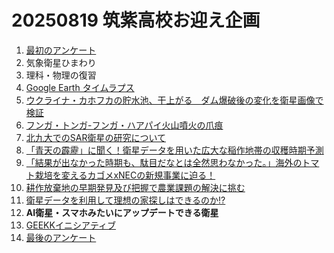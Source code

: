 # 20250819 筑紫高校お迎え企画

1. [最初のアンケート](https://forms.office.com/Pages/ResponsePage.aspx?id=dqpZ2qrg50-_EXI97pjWdhNoVLKGiUpEttIPzDun-NtUOEM0SEpEOFA1S05NVzVLTE9TNzVBM1dFUC4u)
2. 気象衛星ひまわり
3. 理科・物理の復習
4. [Google Earth タイムラプス](https://earth.google.com/web/@39.02775263,141.6254991,94a,49777.36235077d,35y,7h,0.00001347t,0r/data=CjISMBIgNTQ0MGExNzMxYzI1MTFlYTk0NDM4YmI2ODk0NDUyOTciDG1haW5Ob1JhbmRvbQ?hl=ja)
5. [ウクライナ・カホフカの貯水池、干上がる　ダム爆破後の変化を衛星画像で検証](https://www.bbc.com/japanese/features-and-analysis-66029815)
6. [フンガ・トンガ-フンガ・ハアパイ火山噴火の爪痕](https://sorabatake.jp/25315/)
7. [北九大でのSAR衛星の研究について](https://zacky1972.github.io/blog/2022/03/29/sar-apps.html)
8. [「青天の霹靂」に聞く！衛星データを用いた広大な稲作地帯の収穫時期予測](https://sorabatake.jp/3699/)
9. [「結果が出なかった時期も、駄目だなとは全然思わなかった。」海外のトマト栽培を変えるカゴメxNECの新規事業に迫る！](https://sorabatake.jp/20875/)
10. [耕作放棄地の早期発見及び把握で農業課題の解決に挑む](https://sorabatake.jp/20806/)
11. [衛星データを利用して理想の家探しはできるのか!?](https://sorabatake.jp/15905/)
12. **AI衛星・スマホみたいにアップデートできる衛星**
13. [GEEKKイニシアティブ](https://geekk.jp)
14. [最後のアンケート](https://forms.office.com/Pages/ResponsePage.aspx?id=dqpZ2qrg50-_EXI97pjWdhNoVLKGiUpEttIPzDun-NtUNkdJM0FDRlBOQ1JKN0lROVFJU1oyUU5CMi4u)
